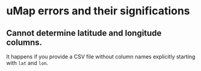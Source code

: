 # uMap errors and their significations

## Cannot determine latitude and longitude columns.

It happens if you provide a CSV file without column names explicitly starting with `lat` and `lon`.
